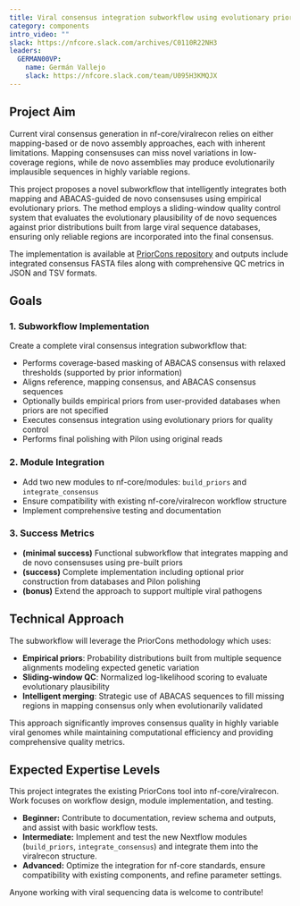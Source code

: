 ```yaml
---
title: Viral consensus integration subworkflow using evolutionary priors
category: components
intro_video: ""
slack: https://nfcore.slack.com/archives/C0110R22NH3
leaders:
  GERMAN00VP:
    name: Germán Vallejo
    slack: https://nfcore.slack.com/team/U095H3KMQJX
---
```


## Project Aim

Current viral consensus generation in nf-core/viralrecon relies on either mapping-based or de novo assembly approaches, each with inherent limitations. Mapping consensuses can miss novel variations in low-coverage regions, while de novo assemblies may produce evolutionarily implausible sequences in highly variable regions.

This project proposes a novel subworkflow that intelligently integrates both mapping and ABACAS-guided de novo consensuses using empirical evolutionary priors. The method employs a sliding-window quality control system that evaluates the evolutionary plausibility of de novo sequences against prior distributions built from large viral sequence databases, ensuring only reliable regions are incorporated into the final consensus.

The implementation is available at [PriorCons repository](https://github.com/GERMAN00VP/PriorCons) and outputs include integrated consensus FASTA files along with comprehensive QC metrics in JSON and TSV formats.

## Goals

### 1. **Subworkflow Implementation**

Create a complete viral consensus integration subworkflow that:

- Performs coverage-based masking of ABACAS consensus with relaxed thresholds (supported by prior information)
- Aligns reference, mapping consensus, and ABACAS consensus sequences
- Optionally builds empirical priors from user-provided databases when priors are not specified
- Executes consensus integration using evolutionary priors for quality control
- Performs final polishing with Pilon using original reads

### 2. **Module Integration**

- Add two new modules to nf-core/modules: `build_priors` and `integrate_consensus`
- Ensure compatibility with existing nf-core/viralrecon workflow structure
- Implement comprehensive testing and documentation

### 3. **Success Metrics**

- **(minimal success)** Functional subworkflow that integrates mapping and de novo consensuses using pre-built priors
- **(success)** Complete implementation including optional prior construction from databases and Pilon polishing
- **(bonus)** Extend the approach to support multiple viral pathogens

## Technical Approach

The subworkflow will leverage the PriorCons methodology which uses:

- **Empirical priors**: Probability distributions built from multiple sequence alignments modeling expected genetic variation
- **Sliding-window QC**: Normalized log-likelihood scoring to evaluate evolutionary plausibility
- **Intelligent merging**: Strategic use of ABACAS sequences to fill missing regions in mapping consensus only when evolutionarily validated

This approach significantly improves consensus quality in highly variable viral genomes while maintaining computational efficiency and providing comprehensive quality metrics.

## Expected Expertise Levels

This project integrates the existing PriorCons tool into nf-core/viralrecon. Work focuses on workflow design, module implementation, and testing.

- **Beginner:** Contribute to documentation, review schema and outputs, and assist with basic workflow tests.
- **Intermediate:** Implement and test the new Nextflow modules (`build_priors`, `integrate_consensus`) and integrate them into the viralrecon structure.
- **Advanced:** Optimize the integration for nf-core standards, ensure compatibility with existing components, and refine parameter settings.

Anyone working with viral sequencing data is welcome to contribute!
